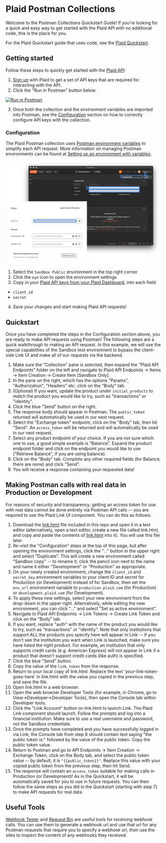 # Plaid Postman Collections
Welcome to the Postman Collections Quickstart Guide! If you're looking for a quick and easy way to get started with the Plaid API with no additional code, this is the place for you.

For the Plaid Quickstart guide that uses code, see the [Plaid Quickstart](https://github.com/plaid/quickstart).

## Getting started
Follow these steps to quickly get started with the [Plaid API](https://plaid.com/docs):

1. [Sign up](https://dashboard.plaid.com/signup) with Plaid to get a set of API keys that are required for interacting with the API.
2. Click the "Run in Postman" button below.
  
[![Run in Postman](https://run.pstmn.io/button.svg)](https://app.getpostman.com/run-collection/300b6d41be01cbd6a882?action=collection%2Fimport#?env%5BSandbox%5D=dW5kZWZpbmVk)

3. Once both the collection and the environment variables are imported into Postman, see the [Configuration](https://github.com/plaid/plaid-postman#configuration) section on how to correctly configure API keys with the collection.

### Configuration
The Plaid Postman collection uses [Postman environment variables](https://learning.getpostman.com/docs/postman/environments_and_globals/intro_to_environments_and_globals/) to simplify each API request. More information on managing Postman environments can be found at [Setting up an environment with variables](https://learning.getpostman.com/docs/postman/environments_and_globals/manage_environments/).

![plaid-postman-configuration](/images/plaid-postman-config.png)

1. Select the `Sandbox Public` environment in the top right corner
2. Click the `eye` icon to open the environment settings
3. Copy in your [Plaid API keys from your Plaid Dashboard](https://dashboard.plaid.com/account/keys), into each field:
  - `client_id`
  - `secret`
4. Save your changes and start making Plaid API requests!

## Quickstart

Once you have completed the steps in the Configuration section above, you are ready to make API requests using Postman! The following steps are a quick walkthrough to making an API request. In this example, we will use the special capabilities of the Sandbox test environment to bypass the client-side Link UI and make all of our requests via the backend. 

1. Make sure the "Collection" pane is selected, then expand the "Plaid API Endpoints" folder on the left and navigate to Plaid API Endpoints -> Items -> Item Creation -> Create Item [Sandbox Only].
2. In the pane on the right, which has the options "Params", "Authorization", "Headers" etc. click on the "Body" tab. 
3. (Optional) If you want, update the product under `initial_products` to match the product you would like to try, such as "transactions" or "identity". 
4. Click the blue "Send" button on the right.
5. The response body should appear in Postman. The `public_token` returned will automatically be used in our next request.
6. Select the "Exchange token" endpoint, click on the "Body" tab, then hit "Send". An `access_token` will be returned and will automatically be used in our next request.
7. Select any product endpoint of your choice. If you are not sure which one to use, a good simple example is "Balance". Expand the product endpoint folder and click on the endpoint you would like to use ("Retrieve Balance", if you are using balance).
8. Click on the "Body" tab. Complete any other required fields (for Balance, there are none) and click "Send".
9. You will receive a response containing your requested data!

## Making Postman calls with real data in Production or Development

For reasons of security and transparency, getting an access token for use with real data cannot be done entirely via Postman API calls -- you are required to use the Plaid Link UI component. You can do this as follows:

1. Download the [link.html](/link.html) file included in this repo and open it in a text editor (alternatively, open a text editor, create a new file called link.html, and copy and paste the contents of [link.html](/link.html) into it). You will use this file later.
2. Re-visit the "Configuration" steps at the top of this page, but after opening the environment settings, click the "..." button in the upper right and select "Duplicate". This will create a new environment called "Sandbox copy" -- to rename it, click the pencil icon next to the name and name it either "Development" or "Production" as appropriate. 
3. On your newly created environment, change the `client_id` and `secret_key` environment variables to your client ID and secret for Production (or Development) instead of for Sandbox, then set the `env_url` environment variable to `production.plaid.com` (for Production) or `development.plaid.com` (for Development).
4. To apply these new settings, select your new environment from the drop-down in the upper right. Alternatively, while editing the new environment, you can click "..." and select "Set as active environment".
5. Navigate to Plaid API Endpoints -> Link Tokens -> Create Link Token and click on the "Body" tab.
6. If you want, replace "auth" with the name of the product you would like to try, such as "transactions" or "identity". Note that only institutions that support ALL the products you specify here will appear in Link -- if you don't see the institution you want when Link is launched, make sure you have listed the right product. For example, an institution that only supports credit cards (e.g. American Express) will not appear in Link if a product that doesn't support credit cards (like auth) is specified.
7. Click the blue "Send" button.
8. Copy the value of the `link_token` from the response.
9. Return to your local copy of link.html. Replace the text 'your-link-token-goes-here' in link.html with the value you copied in the previous step, and save the file.
10. Open link.html in a web browser.
11. Open the web browser Developer Tools (for example, in Chrome, go to View->Developer->Developer Tools), then open the Console tab within Developer tools.
12. Click the "Link Account" button on link.html to launch Link. The Plaid Link component should launch. Follow the prompts and log into a financial institution. Make sure to use a real username and password, not the Sandbox credentials.
13. Once the prompts have completed and you have successfully logged in via Link, the Console tab from step 8 should contain text saying "the public token is:" followed by the value of the public token. Copy the public token value.
14. Return to Postman and go to API Endpoints -> Item Creation -> Exchange Token, click on the Body tab, and select the public token value -- by default, it is `"{{public_token}}"`. Replace this value with your copied public token from the previous step, then hit Send.
15. The response will contain an `access_token` suitable for making calls in Production (or Development)! As in the Quickstart, it will be automatically saved for you to use in future requests. You can then follow the same steps as you did in the Quickstart (starting with step 7) to make API requests for real data.

## Useful Tools
[Webhook Tester](https://webhook.site/) and [Request Bin](https://requestbin.com/) are useful tools for receiving webhook calls. You can use them to generate a webhook url and use that url for any Postman requests that require you to specify a webhook url, then use the sites to inspect the content of any webhooks they received.

